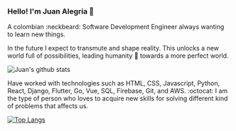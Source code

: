 ### Hello! I'm Juan Alegría 🎸

A colombian :neckbeard: Software Development Engineer always wanting to learn new things.

In the future I expect to transmute and shape reality. This unlocks a new world full of possibilities, leading humanity :goat: towards a more perfect world.

![Juan's github stats](https://github-readme-stats.vercel.app/api?username=zejiran&count_private=true&show_icons=true&theme=nightowl)

Have worked with technologies such as HTML, CSS, Javascript, Python, React, Django, Flutter, Go, Vue, SQL, Firebase, Git, and AWS. :octocat: I am the type of person who loves to acquire new skills for solving different kind of problems that affects us.

[![Top Langs](https://github-readme-stats.vercel.app/api/top-langs/?username=zejiran&layout=compact&theme=nightowl)](https://github.com/anuraghazra/github-readme-stats)
